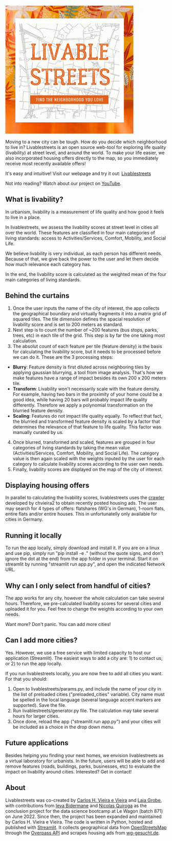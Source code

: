 [<img alt="Livable Streets logo" width="400px" src="livablestreets_logo.png" />](https://livablestreets.streamlit.app/)

Moving to a new city can be tough. How do you decide which neighborhood to live in? Livablestreets is an open source web-tool for exploring life quality (livability) at street level, and around the world. To make your life easier, we also incorporated housing offers directly to the map, so you immediately receive most recently available offers!

It's easy and intuitive! Visit our webpage and try it out: [Livablestreets](https://livablestreets.streamlit.app/)


Not into reading? Watch about our project on [YouTube](https://youtu.be/KkeSt6GFsLI?t=1950).


## What is livability?
In urbanism, livability is a measurement of life quality and how good it feels to live in a place.

In livablestreets, we assess the livability scores at street level in cities all over the world. These features are classified in four main categories of living standards: access to Activities/Services, Comfort, Mobility, and Social Life.

We believe livability is very individual, as each person has different needs. Because of that, we give back the power to the user and let them decide how much relevance each category has.

In the end, the livability score is calculated as the weighted mean of the four main categories of living standards.

## Behind the curtains
1. Once the user inputs the name of the city of interest, the app collects the geographical boundary and virtually fragments it into a matrix grid of squared tiles. The tile dimension defines the spacial resolution of livability score and is set to 200 meters as standard.
2. Next step is to count the number of ~200 features (bus stops, parks, trees, etc) in each tile of the grid. This step is by far the one taking most calculation.
3. The absolut count of each feature per tile (feature density) is the basis for calculating the livability score, but it needs to be processed before we can do it. These are the 3 processing steps:
- **Blurry**: Feature density is first diluted across neighboring tiles by applying gaussian blurrying, a tool from image analysis. That's how we make features have a range of impact besides its own 200 x 200 meters tile.
- **Transform**: Livability won't necessarily scale with the feature density. For example, having two bars in the proximity of your home could be a good idea, while having 20 bars will probably impact life quality differently. Therefore we apply a polynomial transformation on the blurried feature density.
- **Scaling**: Features do not impact life quality equally. To reflect that fact, the blurried and transformed feature density is scaled by a factor that determines the relevance of that feature to life quality. This factor was manually curated by us.
4. Once blurred, transformed and scaled, features are grouped in four categories of living standards by taking the mean value (Activities/Services, Comfort, Mobility, and Social Life). The category value is then again scaled with the weights inputed by the user for each category to calculate livability scores according to the user own needs.
5. Finally, livability scores are displayed on the map of the city of interest.

## Displaying housing offers
In parallel to calculating the livability scores, livablestreets uses the [crawler](https://github.com/chvieira2/housing_crawler) developed by chvieira2 to obtain recently posted housing ads. The user may search for 4 types of offers: flatshares (WG's in German), 1-room flats, entire flats and/or entire houses. This in unfortunatelly only available for cities in Germany.

## Running it locally
To run the app locally, simply download and install it. If you are on a linux and use pip, simply run "pip install -e ." (without the quote signs, and don't ignore the dot at the end) from the app folder in your terminal. Start it on streamlit by running "streamlit run app.py", and open the indicated Network URL.

## Why can I only select from handful of cities?
The app works for any city, however the whole calculation can take several hours. Therefore, we pre-calculated livability scores for several cities and uploaded it for you. Feel free to change the weights according to your own needs.

Want more? Don't panic. You can add more cities!

## Can I add more cities?
Yes. However, we use a free service with limited capacity to host our application (Streamlit). The easiest ways to add a city are: 1) to contact us; or 2) to run the app locally.

If you run livablestreets locally, you are now free to add all cities you want. For that you should:
1. Open to livablestreets/params.py, and include the name of your city in the list of preloaded cities ("preloaded_cities" variable). City name must be spelled in the local language (several language accent markers are supported). Save the file.
2. Run livablestreets/generator.py file. The calculation may take several hours for larger cities.
3. Once done, reload the app ("streamlit run app.py") and your cities will be included as a choice in the drop down menu.

## Future applications
Besides helping you finding your next homes, we envision livablestreets as a virtual laboratory for urbanists. In the future, users will be able to add and remove features (roads, buildings, parks, businesses, etc) to evaluate the impact on livability around cities. Interested? Get in contact!

## About
Livablestreets was co-created by [Carlos H. Vieira e Vieira](https://github.com/chvieira2) and [Laia Grobe](https://github.com/Laiagdla), with contributions from [Ieva Bidermane](https://github.com/ievabi) and [Nicolas Quiroga](https://github.com/nicoquiroga941) as the conclusion project for the data science bootcamp at Le Wagon (batch 871) on June 2022. Since then, the project has been expanded and maintained by Carlos H. Vieira e Vieira.
The code is written in Python, hosted and published with [Streamlit](https://streamlit.io/). It collects geographical data from [OpenStreetsMap](www.openstreetmap.org) through the [Overpass API](http://overpass-api.de/) and scrapes housing ads from [wg-gesucht.de](https://www.wg-gesucht.de/).
